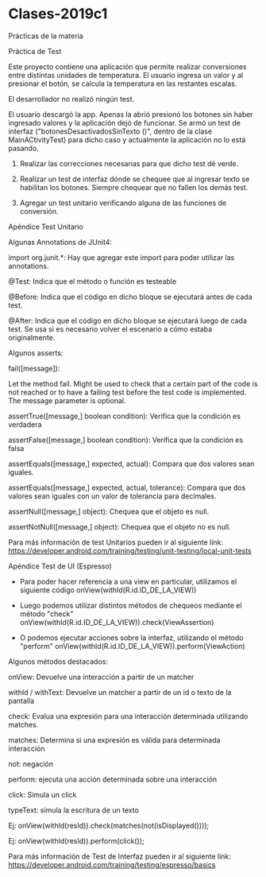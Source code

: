 # Clases-2019c1

Prácticas de la materia

Práctica de Test

Este proyecto contiene una aplicación que permite realizar conversiones entre distintas unidades de temperatura.
El usuario ingresa un valor y al presionar el botón, se calcula la temperatura en las restantes escalas.

El desarrollador no realizó ningún test.

El usuario descargó la app. Apenas la abrió presionó los botones sin haber ingresado valores y la aplicación
dejó de funcionar.
Se armó un test de interfaz ("botonesDesactivadosSinTexto ()", dentro de la clase MainACtivityTest) para dicho caso y
actualmente la aplicación no lo está pasando.

1) Realizar las correcciones necesarias para que dicho test dé verde.

2) Realizar un test de interfaz dónde se chequee que al ingresar texto se habilitan los botones.
   Siempre chequear que no fallen los demás test.

3) Agregar un test unitario verificando alguna de las funciones de conversión.


Apéndice Test Unitario

Algunas Annotations de JUnit4:

import org.junit.*: Hay que agregar este import para poder utilizar las annotations.

@Test: Indica que el método o función es testeable

@Before: Indica que el código en dicho bloque se ejecutará antes de cada test.

@After: Indica que el código en dicho bloque se ejecutará luego de cada test. Se usa si es necesario volver el
        escenario a cómo estaba originalmente.

Algunos asserts:

fail([message]):

Let the method fail. Might be used to check that a certain part of the code is not reached or to have a failing test before the test code is implemented. The message parameter is optional.

assertTrue([message,] boolean condition): Verifica que la condición es verdadera

assertFalse([message,] boolean condition): Verifica que la condición es falsa

assertEquals([message,] expected, actual): Compara que dos valores sean iguales.

assertEquals([message,] expected, actual, tolerance): Compara que dos valores sean iguales con un valor de tolerancia
                                                      para decimales.

assertNull([message,] object): Chequea que el objeto es null.

assertNotNull([message,] object): Chequea que el objeto no es null.

Para más información de test Unitarios pueden ir al siguiente link:
https://developer.android.com/training/testing/unit-testing/local-unit-tests

Apéndice Test de UI (Espresso)

- Para poder hacer referencia a una view en particular, utilizamos el siguiente código
  onView(withId(R.id.ID_DE_LA_VIEW))

- Luego podemos utilizar distintos métodos de chequeos mediante el método "check"
  onView(withId(R.id.ID_DE_LA_VIEW)).check(ViewAssertion)

- O podemos ejecutar acciones sobre la interfaz, utilizando el método "perform"
  onView(withId(R.id.ID_DE_LA_VIEW)).perform(ViewAction)

Algunos métodos destacados:

onView: Devuelve una interacción a partir de un matcher

withId / withText: Devuelve un matcher a partir de un id o texto de la pantalla

check: Evalua una expresión para una interacción determinada utilizando matches.

matches: Determina si una expresión es válida para determinada interacción

not: negación

perform: ejecuta una acción determinada sobre una interacción

click: Simula un click

typeText: simula la escritura de un texto

Ej: onView(withId(resId)).check(matches(not(isDisplayed())));

Ej: onView(withId(resId)).perform(click());





Para más información de Test de Interfaz pueden ir al siguiente link:
https://developer.android.com/training/testing/espresso/basics

















